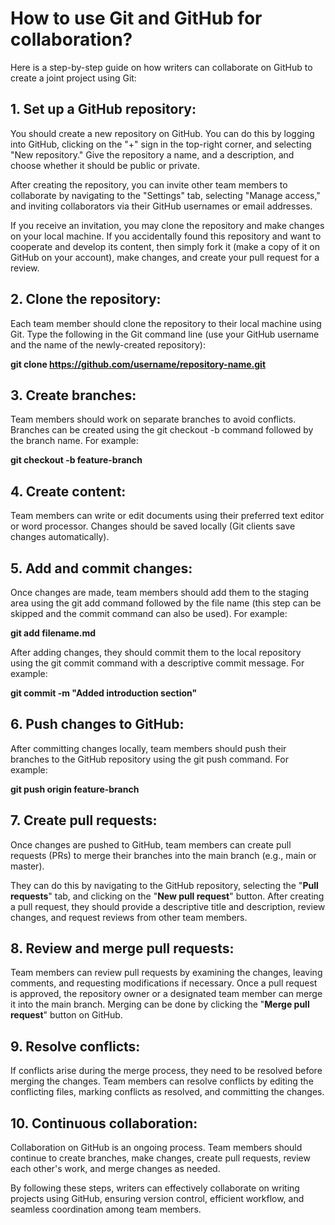 # How to use Git and GitHub for collaboration?

Here is a step-by-step guide on how writers can collaborate on GitHub to create a joint project using Git:

## 1. Set up a GitHub repository:

You should create a new repository on GitHub. You can do this by logging into GitHub, clicking on the "+" sign in the top-right corner, and selecting "New repository." Give the repository a name, and a description, and choose whether it should be public or private.

After creating the repository, you can invite other team members to collaborate by navigating to the "Settings" tab, selecting "Manage access," and inviting collaborators via their GitHub usernames or email addresses.

If you receive an invitation, you may clone the repository and make changes on your local machine. If you accidentally found this repository and want to cooperate and develop its content, then simply fork it (make a copy of it on GitHub on your account), make changes, and create your pull request for a review. 

## 2.	Clone the repository:

Each team member should clone the repository to their local machine using Git. Type the following in the Git command line (use your GitHub username and the name of the newly-created repository):

**git clone https://github.com/username/repository-name.git**

## 3.	Create branches:

Team members should work on separate branches to avoid conflicts. Branches can be created using the git checkout -b command followed by the branch name. For example:

**git checkout -b feature-branch**

## 4.	Create content:

Team members can write or edit documents using their preferred text editor or word processor. Changes should be saved locally (Git clients save changes automatically).

## 5.	Add and commit changes:

Once changes are made, team members should add them to the staging area using the git add command followed by the file name (this step can be skipped and the commit command can also be used). For example:

**git add filename.md**

After adding changes, they should commit them to the local repository using the git commit command with a descriptive commit message. For example:

**git commit -m "Added introduction section"**

## 6.	Push changes to GitHub:

After committing changes locally, team members should push their branches to the GitHub repository using the git push command. For example:

**git push origin feature-branch**

## 7.	Create pull requests:

Once changes are pushed to GitHub, team members can create pull requests (PRs) to merge their branches into the main branch (e.g., main or master).

They can do this by navigating to the GitHub repository, selecting the "**Pull requests**" tab, and clicking on the "**New pull request**" button. After creating a pull request, they should provide a descriptive title and description, review changes, and request reviews from other team members.

## 8.	Review and merge pull requests:

Team members can review pull requests by examining the changes, leaving comments, and requesting modifications if necessary. Once a pull request is approved, the repository owner or a designated team member can merge it into the main branch. Merging can be done by clicking the "**Merge pull request**" button on GitHub.

## 9.	Resolve conflicts:

If conflicts arise during the merge process, they need to be resolved before merging the changes. Team members can resolve conflicts by editing the conflicting files, marking conflicts as resolved, and committing the changes.

## 10.	Continuous collaboration:

Collaboration on GitHub is an ongoing process. Team members should continue to create branches, make changes, create pull requests, review each other's work, and merge changes as needed.

By following these steps, writers can effectively collaborate on writing projects using GitHub, ensuring version control, efficient workflow, and seamless coordination among team members.
